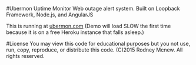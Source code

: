 #Ubermon Uptime Monitor
Web outage alert system. Built on Loopback Framework, Node.js, and AngularJS

This is running at [ubermon.com](http://www.ubermon.com/) (Demo will load SLOW the first time because it is on a free Heroku instance that falls asleep.)

#License
You may view this code for educational purposes but you not use, run, copy, reproduce, or distribute this code.
(C)2015 Rodney Mcnew. All rights reserved.
